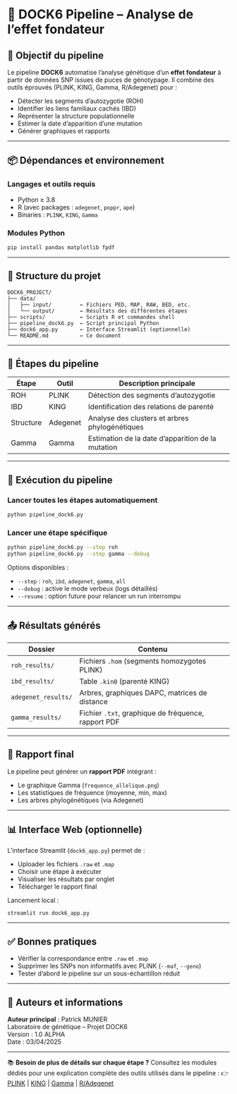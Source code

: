 # 🧬 DOCK6 Pipeline – Analyse de l’effet fondateur

## 📌 Objectif du pipeline

Le pipeline **DOCK6** automatise l’analyse génétique d’un **effet fondateur** à partir de données SNP issues de puces de génotypage. Il combine des outils éprouvés (PLINK, KING, Gamma, R/Adegenet) pour :

- Détecter les segments d’autozygotie (ROH)
- Identifier les liens familiaux cachés (IBD)
- Représenter la structure populationnelle
- Estimer la date d’apparition d’une mutation
- Générer graphiques et rapports

---

## 📦 Dépendances et environnement

### Langages et outils requis
- Python ≥ 3.8
- R (avec packages : `adegenet`, `poppr`, `ape`)
- Binaries : `PLINK`, `KING`, `Gamma`

### Modules Python
```bash
pip install pandas matplotlib fpdf
```

---

## 📁 Structure du projet

```
DOCK6_PROJECT/
├── data/
│   ├── input/         ← Fichiers PED, MAP, RAW, BED, etc.
│   └── output/        ← Résultats des différentes étapes
├── scripts/           ← Scripts R et commandes shell
├── pipeline_dock6.py  ← Script principal Python
├── dock6_app.py       ← Interface Streamlit (optionnelle)
└── README.md          ← Ce document
```

---

## 🔄 Étapes du pipeline

| Étape        | Outil       | Description principale                             |
|--------------|-------------|----------------------------------------------------|
| ROH          | PLINK       | Détection des segments d’autozygotie               |
| IBD          | KING        | Identification des relations de parenté            |
| Structure    | Adegenet    | Analyse des clusters et arbres phylogénétiques     |
| Gamma        | Gamma       | Estimation de la date d’apparition de la mutation  |

---

## 🚀 Exécution du pipeline

### Lancer toutes les étapes automatiquement
```bash
python pipeline_dock6.py
```

### Lancer une étape spécifique
```bash
python pipeline_dock6.py --step roh
python pipeline_dock6.py --step gamma --debug
```

Options disponibles :
- `--step` : `roh`, `ibd`, `adegenet`, `gamma`, `all`
- `--debug` : active le mode verbeux (logs détaillés)
- `--resume` : option future pour relancer un run interrompu

---

## 📤 Résultats générés

| Dossier              | Contenu                                               |
|----------------------|-------------------------------------------------------|
| `roh_results/`       | Fichiers `.hom` (segments homozygotes PLINK)          |
| `ibd_results/`       | Table `.kin0` (parenté KING)                          |
| `adegenet_results/`  | Arbres, graphiques DAPC, matrices de distance         |
| `gamma_results/`     | Fichier `.txt`, graphique de fréquence, rapport PDF   |

---

## 🧾 Rapport final

Le pipeline peut générer un **rapport PDF** intégrant :
- Le graphique Gamma (`frequence_allelique.png`)
- Les statistiques de fréquence (moyenne, min, max)
- Les arbres phylogénétiques (via Adegenet)

---

## 📊 Interface Web (optionnelle)

L’interface Streamlit (`dock6_app.py`) permet de :
- Uploader les fichiers `.raw` et `.map`
- Choisir une étape à exécuter
- Visualiser les résultats par onglet
- Télécharger le rapport final

Lancement local :
```bash
streamlit run dock6_app.py
```

---

## ✅ Bonnes pratiques

- Vérifier la correspondance entre `.raw` et `.map`
- Supprimer les SNPs non informatifs avec PLINK (`--maf`, `--geno`)
- Tester d’abord le pipeline sur un sous-échantillon réduit

---

## 🧠 Auteurs et informations

**Auteur principal** : Patrick MUNIER  
Laboratoire de génétique – Projet DOCK6  
Version : 1.0 ALPHA  
Date : 03/04/2025

---

📚 **Besoin de plus de détails sur chaque étape ?** Consultez les modules dédiés pour une explication complète des outils utilisés dans le pipeline :
👉 [PLINK](./module/Module_PLINK.md) | [KING](./module/Module_king.md) | [Gamma](./module/Module_gamma.md) | [R/Adegenet](./module/Module_adgenet.md)

